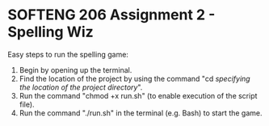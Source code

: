 # SOFTENG 206 Assignment 2 - Spelling Wiz

Easy steps to run the spelling game: 

1. Begin by opening up the terminal.
2. Find the location of the project by using the command  "cd *specifying the location of the project directory*".
3. Run the command "chmod +x run.sh" (to enable execution of the script file).
4. Run the command "./run.sh" in the terminal (e.g. Bash) to start the game.

